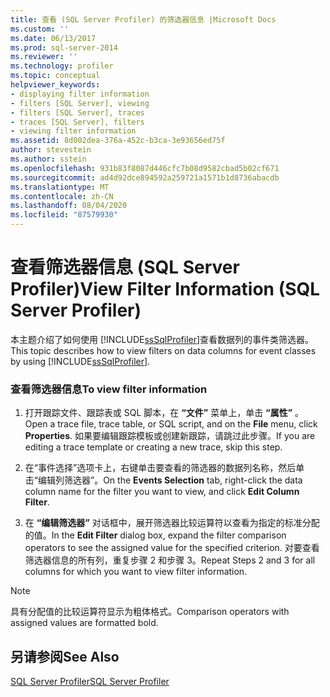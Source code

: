 ```yaml
---
title: 查看 (SQL Server Profiler) 的筛选器信息 |Microsoft Docs
ms.custom: ''
ms.date: 06/13/2017
ms.prod: sql-server-2014
ms.reviewer: ''
ms.technology: profiler
ms.topic: conceptual
helpviewer_keywords:
- displaying filter information
- filters [SQL Server], viewing
- filters [SQL Server], traces
- traces [SQL Server], filters
- viewing filter information
ms.assetid: 8d002dea-376a-452c-b3ca-3e93656ed75f
author: stevestein
ms.author: sstein
ms.openlocfilehash: 931b83f8087d446cfc7b08d9582cbad5b02cf671
ms.sourcegitcommit: ad4d92dce894592a259721a1571b1d8736abacdb
ms.translationtype: MT
ms.contentlocale: zh-CN
ms.lasthandoff: 08/04/2020
ms.locfileid: "87579930"
---
```

# <a name="view-filter-information-sql-server-profiler"></a><span data-ttu-id="8ec12-102">查看筛选器信息 (SQL Server Profiler)</span><span class="sxs-lookup"><span data-stu-id="8ec12-102">View Filter Information (SQL Server Profiler)</span></span>
  <span data-ttu-id="8ec12-103">本主题介绍了如何使用 [!INCLUDE[ssSqlProfiler](../../includes/sssqlprofiler-md.md)]查看数据列的事件类筛选器。</span><span class="sxs-lookup"><span data-stu-id="8ec12-103">This topic describes how to view filters on data columns for event classes by using [!INCLUDE[ssSqlProfiler](../../includes/sssqlprofiler-md.md)].</span></span>  
  
### <a name="to-view-filter-information"></a><span data-ttu-id="8ec12-104">查看筛选器信息</span><span class="sxs-lookup"><span data-stu-id="8ec12-104">To view filter information</span></span>  
  
1.  <span data-ttu-id="8ec12-105">打开跟踪文件、跟踪表或 SQL 脚本，在 **“文件”** 菜单上，单击 **“属性”** 。</span><span class="sxs-lookup"><span data-stu-id="8ec12-105">Open a trace file, trace table, or SQL script, and on the **File** menu, click **Properties**.</span></span> <span data-ttu-id="8ec12-106">如果要编辑跟踪模板或创建新跟踪，请跳过此步骤。</span><span class="sxs-lookup"><span data-stu-id="8ec12-106">If you are editing a trace template or creating a new trace, skip this step.</span></span>  
  
2.  <span data-ttu-id="8ec12-107">在“事件选择”选项卡上，右键单击要查看的筛选器的数据列名称，然后单击“编辑列筛选器”。</span><span class="sxs-lookup"><span data-stu-id="8ec12-107">On the **Events Selection** tab, right-click the data column name for the filter you want to view, and click **Edit Column Filter**.</span></span>  
  
3.  <span data-ttu-id="8ec12-108">在 **“编辑筛选器”** 对话框中，展开筛选器比较运算符以查看为指定的标准分配的值。</span><span class="sxs-lookup"><span data-stu-id="8ec12-108">In the **Edit Filter** dialog box, expand the filter comparison operators to see the assigned value for the specified criterion.</span></span> <span data-ttu-id="8ec12-109">对要查看筛选器信息的所有列，重复步骤 2 和步骤 3。</span><span class="sxs-lookup"><span data-stu-id="8ec12-109">Repeat Steps 2 and 3 for all columns for which you want to view filter information.</span></span>  
  
> [!NOTE]  
>  <span data-ttu-id="8ec12-110">具有分配值的比较运算符显示为粗体格式。</span><span class="sxs-lookup"><span data-stu-id="8ec12-110">Comparison operators with assigned values are formatted bold.</span></span>  
  
## <a name="see-also"></a><span data-ttu-id="8ec12-111">另请参阅</span><span class="sxs-lookup"><span data-stu-id="8ec12-111">See Also</span></span>  
 [<span data-ttu-id="8ec12-112">SQL Server Profiler</span><span class="sxs-lookup"><span data-stu-id="8ec12-112">SQL Server Profiler</span></span>](sql-server-profiler.md)  
  
  
